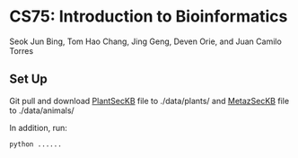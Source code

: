 # CS75: Introduction to Bioinformatics
Seok Jun Bing, Tom Hao Chang, Jing Geng, Deven Orie, and Juan Camilo Torres

## Set Up
Git pull and download [PlantSecKB](http://bioinformatics.ysu.edu/publication/data/PlantSecKB/all_plants.fas_updated04152015)
file to ./data/plants/ and [MetazSecKB](http://proteomics.ysu.edu/publication/data/MetazSecKB/metazoa_proteins.fas) file to ./data/animals/

In addition, run:
```
python ......
```

